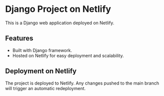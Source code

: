 # Django Project on Netlify
    
This is a Django web application deployed on Netlify.

## Features

- Built with Django framework.
- Hosted on Netlify for easy deployment and scalability.

## Deployment on Netlify

The project is deployed to Netlify. Any changes pushed to the main branch will trigger an automatic redeployment.




